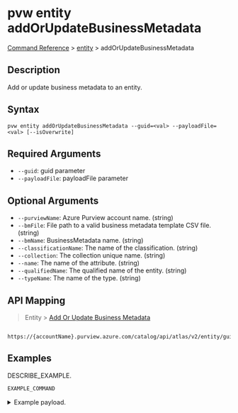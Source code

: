 # pvw entity addOrUpdateBusinessMetadata
[Command Reference](../../../README.md#command-reference) > [entity](./main.md) > addOrUpdateBusinessMetadata

## Description
Add or update business metadata to an entity.

## Syntax
```
pvw entity addOrUpdateBusinessMetadata --guid=<val> --payloadFile=<val> [--isOverwrite]
```

## Required Arguments
- `--guid`: guid parameter
- `--payloadFile`: payloadFile parameter

## Optional Arguments
- `--purviewName`: Azure Purview account name. (string)
- `--bmFile`: File path to a valid business metadata template CSV file. (string)
- `--bmName`: BusinessMetadata name. (string)
- `--classificationName`: The name of the classification. (string)
- `--collection`: The collection unique name. (string)
- `--name`: The name of the attribute. (string)
- `--qualifiedName`: The qualified name of the entity. (string)
- `--typeName`: The name of the type. (string)

## API Mapping
 > Entity > [Add Or Update Business Metadata]()
```
 https://{accountName}.purview.azure.com/catalog/api/atlas/v2/entity/guid/{guid}/businessmetadata
```

## Examples
DESCRIBE_EXAMPLE.
```powershell
EXAMPLE_COMMAND
```
<details><summary>Example payload.</summary>
<p>

```json
PASTE_JSON_HERE
```
</p>
</details>